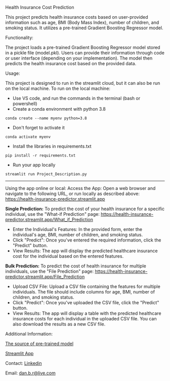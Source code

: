 Health Insurance Cost Prediction

This project predicts health insurance costs based on user-provided information such as age, BMI (Body Mass Index), number of children, and smoking status. It utilizes a pre-trained Gradient Boosting Regressor model.

Functionality:

The project loads a pre-trained Gradient Boosting Regressor model stored in a pickle file (model.pkl). Users can provide their information through code or user interface (depending on your implementation). The model then predicts the health insurance cost based on the provided data.

Usage:

This project is designed to run in the streamlit cloud, but it can also be run on the local machine.
To run on the local machine:
* Use VS code, and run the commands in the terminal (bash or powershell)
* Create a conda environment with python 3.8
```
conda create --name myenv python=3.8
```
* Don't forget to activate it
```
conda activate myenv
```
* Install the libraries in requirements.txt
```
pip install -r requirements.txt
```
* Run your app locally
```
streamlit run Project_Description.py
```
-------------------------------------
Using the app online or local:
Access the App: Open a web browser and navigate to the following URL, or run locally as described above: 
https://health-insurance-predictor.streamlit.app

**Single Prediction:** To predict the cost of your health insurance for a specific individual, use the "What-if Prediction" page: https://health-insurance-predictor.streamlit.app/What_if_Prediction
* Enter the Individual's Features: In the provided form, enter the individual's age, BMI, number of children, and smoking status.
* Click "Predict": Once you've entered the required information, click the "Predict" button.
* View Results: The app will display the predicted healthcare insurance cost for the individual based on the entered features.

**Bulk Prediction:** To predict the cost of health insurance for multiple individuals, use the "File Prediction" page: https://health-insurance-predictor.streamlit.app/File_Prediction
* Upload CSV File: Upload a CSV file containing the features for multiple individuals. The file should include columns for age, BMI, number of children, and smoking status.
* Click "Predict": Once you've uploaded the CSV file, click the "Predict" button.
* View Results: The app will display a table with the predicted healthcare insurance costs for each individual in the uploaded CSV file. You can also download the results as a new CSV file.






Additional Information:

[The source of pre-trained model](https://github.com/Danielbrgs/health_insurance_model)

[Streamlit App](https://health-insurance-predictor.streamlit.app)


Contact:
[Linkedin](https://www.linkedin.com/in/daniel-braga-reis-725aa012a/)

Email: dan.b.r@live.com
